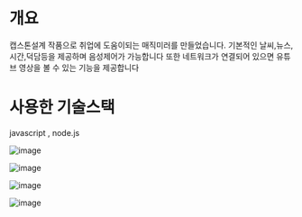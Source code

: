 # 개요
캡스톤설계 작품으로 취업에 도움이되는 매직미러를 만들었습니다.
기본적인 날씨,뉴스,시간,덕담등을 제공하며 음성제어가 가능합니다
또한 네트워크가 연결되어 있으면 유튜브 영상을 볼 수 있는 기능을 제공합니다

# 사용한 기술스택
javascript , node.js

![image](https://user-images.githubusercontent.com/84641360/204563157-ef5009a8-fb32-4715-8372-f9d92ee50eab.png)

![image](https://user-images.githubusercontent.com/84641360/204563262-c270125d-bf7a-46eb-9025-1c905fb3eecc.png)

![image](https://user-images.githubusercontent.com/84641360/204563325-d85e7220-df57-4f21-9305-e78e6f03de67.png)

![image](https://user-images.githubusercontent.com/84641360/204563421-a0e04b55-cf22-47ee-ad9d-cebd84f67271.png)
